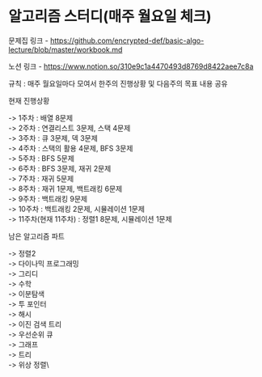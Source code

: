 # 알고리즘 스터디(매주 월요일 체크)

문제집 링크 - https://github.com/encrypted-def/basic-algo-lecture/blob/master/workbook.md

노션 링크 - https://www.notion.so/310e9c1a4470493d8769d8422aee7c8a

규칙 : 매주 월요일마다 모여서 한주의 진행상황 및 다음주의 목표 내용 공유

현재 진행상황

  -> 1주차 : 배열 8문제\
  -> 2주차 : 연결리스트 3문제, 스택 4문제\
  -> 3주차 : 큐 3문제, 덱 3문제\
  -> 4주차 : 스택의 활용 4문제, BFS 3문제\
  -> 5주차 : BFS 5문제\
  -> 6주차 : BFS 3문제, 재귀 2문제\
  -> 7주차 : 재귀 5문제\
  -> 8주차 : 재귀 1문제, 백트래킹 6문제\
  -> 9주차 : 백트래킹 9문제\
  -> 10주차 : 백트래킹 2문제, 시뮬레이션 1문제\
  -> 11주차(현재 11주차) : 정렬1 8문제, 시뮬레이션 1문제

남은 알고리즘 파트

  -> 정렬2\
  -> 다이나믹 프로그래밍\
  -> 그리디\
  -> 수학\
  -> 이분탐색\
  -> 투 포인터\
  -> 해시\
  -> 이진 검색 트리\
  -> 우선순위 큐\
  -> 그래프\
  -> 트리\
  -> 위상 정렬\
